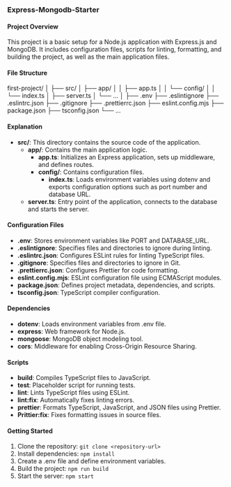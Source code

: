 ### Express-Mongodb-Starter

#### Project Overview
This project is a basic setup for a Node.js application with Express.js and MongoDB. It includes configuration files, scripts for linting, formatting, and building the project, as well as the main application files.

#### File Structure
first-project/
│
├── src/
│ ├── app/
│ │ ├── app.ts
│ │ └── config/
│ │ └── index.ts
│ ├── server.ts
│ └── ...
│
├── .env
├── .eslintignore
├── .eslintrc.json
├── .gitignore
├── .prettierrc.json
├── eslint.config.mjs
├── package.json
├── tsconfig.json
└── ...

#### Explanation

- **src/**: This directory contains the source code of the application.
  - **app/**: Contains the main application logic.
    - **app.ts**: Initializes an Express application, sets up middleware, and defines routes.
    - **config/**: Contains configuration files.
      - **index.ts**: Loads environment variables using dotenv and exports configuration options such as port number and database URL.
  - **server.ts**: Entry point of the application, connects to the database and starts the server.

#### Configuration Files

- **.env**: Stores environment variables like PORT and DATABASE_URL.
- **.eslintignore**: Specifies files and directories to ignore during linting.
- **.eslintrc.json**: Configures ESLint rules for linting TypeScript files.
- **.gitignore**: Specifies files and directories to ignore in Git.
- **.prettierrc.json**: Configures Prettier for code formatting.
- **eslint.config.mjs**: ESLint configuration file using ECMAScript modules.
- **package.json**: Defines project metadata, dependencies, and scripts.
- **tsconfig.json**: TypeScript compiler configuration.

#### Dependencies

- **dotenv**: Loads environment variables from .env file.
- **express**: Web framework for Node.js.
- **mongoose**: MongoDB object modeling tool.
- **cors**: Middleware for enabling Cross-Origin Resource Sharing.

#### Scripts

- **build**: Compiles TypeScript files to JavaScript.
- **test**: Placeholder script for running tests.
- **lint**: Lints TypeScript files using ESLint.
- **lint:fix**: Automatically fixes linting errors.
- **prettier**: Formats TypeScript, JavaScript, and JSON files using Prettier.
- **Prittier:fix**: Fixes formatting issues in source files.

#### Getting Started

1. Clone the repository: `git clone <repository-url>`
2. Install dependencies: `npm install`
3. Create a .env file and define environment variables.
4. Build the project: `npm run build`
5. Start the server: `npm start`
